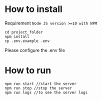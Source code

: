 # How to install
Requirement `Node JS version >=10 with NPM`
```
cd project_folder
npm install
cp .env.example .env
```
Please configure the .env file

# How to run
```
npm run start //start the server
npm run stop //stop the server
npm run logs //to see the server logs
```
